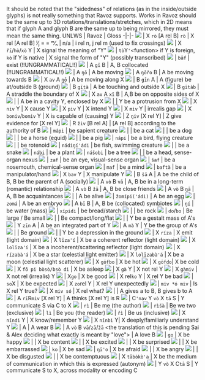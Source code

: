 It should be noted that the "sidedness" of relations (as in the inside/outside glyphs) is not really something that Ravoz supports. Works in Ravoz should be the same up to 3D rotations/translations/stretches, which in 2D means that if glyph A and glyph B are the same up to being mirrored, they must mean the same thing.
UNLWS | Ravoz | Gloss
-|-|-
![](https://docs.google.com/drawings/d/sFN_KPFLcZSW0WPVPSZAYUw/image?parent=e/2PACX-1vSj8D-SWskhAUDuhm6mIFehpJ7TQN4NVXFbi86GF1n2DoXg_ODN3jdLWyL_mPq23ukTEux1bhkyk44u&rev=1&drawingRevisionAccessToken=GfcE69JDkY4y6A&h=43&w=79&ac=1) | X `rò` \[A rel B\] `rò` | X rel \[A rel B\]
ⁱ⁄ⱼ = = ᵐ⁄ₙ | n/a | i rel n, j rel m (used to fix crossings)
![](https://docs.google.com/drawings/d/sLeOdQxVwKiHCOleDmjk48A/image?parent=e/2PACX-1vSj8D-SWskhAUDuhm6mIFehpJ7TQN4NVXFbi86GF1n2DoXg_ODN3jdLWyL_mPq23ukTEux1bhkyk44u&rev=1&drawingRevisionAccessToken=ueVIqiuD7d6isQ&h=20&w=79&ac=1) | X `řī`/`hò`/`xò` Y | X signal the meaning of "Y"
![](https://docs.google.com/drawings/d/sEp0jwTfB_MsxyfXbWg18tw/image?parent=e/2PACX-1vSj8D-SWskhAUDuhm6mIFehpJ7TQN4NVXFbi86GF1n2DoXg_ODN3jdLWyL_mPq23ukTEux1bhkyk44u&rev=1&drawingRevisionAccessToken=tnyoZBHXh1Id2g&h=29&w=108&ac=1) | `tò`Y`'`\<function\> if Y is foreign, `kò` if Y is native | X signal the form of "Y" (possibly transcribed)
![](https://docs.google.com/drawings/d/sqDSV_j94gVqAuIHpd87G7w/image?parent=e/2PACX-1vSj8D-SWskhAUDuhm6mIFehpJ7TQN4NVXFbi86GF1n2DoXg_ODN3jdLWyL_mPq23ukTEux1bhkyk44u&rev=1&drawingRevisionAccessToken=9mJrxAYpgR-5Cg&h=21&w=40&ac=1) | `bāf` | exist (!!UNGRAMMATICAL!!)
![](https://docs.google.com/drawings/d/sP4RUh-W0_ybn3I2B2yfrjw/image?parent=e/2PACX-1vSj8D-SWskhAUDuhm6mIFehpJ7TQN4NVXFbi86GF1n2DoXg_ODN3jdLWyL_mPq23ukTEux1bhkyk44u&rev=1&drawingRevisionAccessToken=LcheXRXytaApRg&h=24&w=89&ac=1) | A `gī` B | A, B collocated (!!UNGRAMMATICAL!!)
![](https://docs.google.com/drawings/d/s6y0Rg_Kj-LK5NCR9pOBnJA/image?parent=e/2PACX-1vSj8D-SWskhAUDuhm6mIFehpJ7TQN4NVXFbi86GF1n2DoXg_ODN3jdLWyL_mPq23ukTEux1bhkyk44u&rev=16&drawingRevisionAccessToken=qVqM3a2d0h8Nxg&h=20&w=41&ac=1) | A `ŋō` | A be moving
![](https://docs.google.com/drawings/d/s3hmxvuGTevGamXHxWkqP9g/image?parent=e/2PACX-1vSj8D-SWskhAUDuhm6mIFehpJ7TQN4NVXFbi86GF1n2DoXg_ODN3jdLWyL_mPq23ukTEux1bhkyk44u&rev=65&drawingRevisionAccessToken=NC8jptASo3x3UA&h=54&w=58&ac=1) | A `ŋōřo` B | A be moving towards B
![](https://docs.google.com/drawings/d/sP-ZaLEozRZp2wVQ-jf4I8w/image?parent=e/2PACX-1vSj8D-SWskhAUDuhm6mIFehpJ7TQN4NVXFbi86GF1n2DoXg_ODN3jdLWyL_mPq23ukTEux1bhkyk44u&rev=15&drawingRevisionAccessToken=nH0TDYHfJQ-i-w&h=68&w=58&ac=1) | X `av` A `ŋō` | A be moving along X
![](https://docs.google.com/drawings/d/sI5r_mIC6HPVzCx-Q9RLRow/image?parent=e/2PACX-1vSj8D-SWskhAUDuhm6mIFehpJ7TQN4NVXFbi86GF1n2DoXg_ODN3jdLWyL_mPq23ukTEux1bhkyk44u&rev=1&drawingRevisionAccessToken=i6QZu3GkHw21rQ&h=80&w=69&ac=1) | B `gīn` A | A (figure) be at/outside B (ground)
![](https://docs.google.com/drawings/d/sNMGFR7YX57FjhjIE8RqmoQ/image?parent=e/2PACX-1vSj8D-SWskhAUDuhm6mIFehpJ7TQN4NVXFbi86GF1n2DoXg_ODN3jdLWyL_mPq23ukTEux1bhkyk44u&rev=5&drawingRevisionAccessToken=HK9wH1mgzDIroA&h=61&w=58&ac=1) | B `gītà` | A be touching and outside X
![](https://docs.google.com/drawings/d/scuIUy8I76W79OiYLVWAufQ/image?parent=e/2PACX-1vSj8D-SWskhAUDuhm6mIFehpJ7TQN4NVXFbi86GF1n2DoXg_ODN3jdLWyL_mPq23ukTEux1bhkyk44u&rev=3&drawingRevisionAccessToken=hRmq1hkN88R4gQ&h=53&w=58&ac=1) | B `gītàb` | A straddle the boundary of X
![](https://docs.google.com/drawings/d/sjoA-zg1cN2HjJDSyHdOI8A/image?parent=e/2PACX-1vSj8D-SWskhAUDuhm6mIFehpJ7TQN4NVXFbi86GF1n2DoXg_ODN3jdLWyL_mPq23ukTEux1bhkyk44u&rev=10&drawingRevisionAccessToken=V6imh6z_iMbNAA&h=104&w=54&ac=1) | X `av` A `xī` B | A,B be on opposite sides of X
![](https://docs.google.com/drawings/d/scKI0RGyMIbg0mG9bIMCo7Q/image?parent=e/2PACX-1vSj8D-SWskhAUDuhm6mIFehpJ7TQN4NVXFbi86GF1n2DoXg_ODN3jdLWyL_mPq23ukTEux1bhkyk44u&rev=17&drawingRevisionAccessToken=EC8j6SIyLWvbkw&h=71&w=56&ac=1) | | A be in a cavity Y, enclosed by X
![](https://docs.google.com/drawings/d/szZSR621B1cRsh254ua-9VQ/image?parent=e/2PACX-1vSj8D-SWskhAUDuhm6mIFehpJ7TQN4NVXFbi86GF1n2DoXg_ODN3jdLWyL_mPq23ukTEux1bhkyk44u&rev=15&drawingRevisionAccessToken=5MYKtg-3Q-KElw&h=50&w=56&ac=1) | | Y be a protrusion from X
![](https://docs.google.com/drawings/d/sOWQ538rcoZHWFB_l7yKl0Q/image?parent=e/2PACX-1vSj8D-SWskhAUDuhm6mIFehpJ7TQN4NVXFbi86GF1n2DoXg_ODN3jdLWyL_mPq23ukTEux1bhkyk44u&rev=1&drawingRevisionAccessToken=zob4i82klWVKUw&h=78&w=29&ac=1) | X `niv` Y | X cause Y
![](https://docs.google.com/drawings/d/sFpAej5n9q291fQ5OsLGVFg/image?parent=e/2PACX-1vSj8D-SWskhAUDuhm6mIFehpJ7TQN4NVXFbi86GF1n2DoXg_ODN3jdLWyL_mPq23ukTEux1bhkyk44u&rev=1&drawingRevisionAccessToken=YOCqG-i4EkiMKg&h=85&w=17&ac=1) | X `piv` Y | X intend Y
![](https://docs.google.com/drawings/d/s8Q9uTdl0UrQJbCRcNxOzwA/image?parent=e/2PACX-1vSj8D-SWskhAUDuhm6mIFehpJ7TQN4NVXFbi86GF1n2DoXg_ODN3jdLWyL_mPq23ukTEux1bhkyk44u&rev=1&drawingRevisionAccessToken=2SCyiyOVBI5E0A&h=25&w=120&ac=1) | X `miv` Y | irrealis gap
![](https://docs.google.com/drawings/d/sOV8JjHmFGPR89lZ7wwzVFQ/image?parent=e/2PACX-1vSj8D-SWskhAUDuhm6mIFehpJ7TQN4NVXFbi86GF1n2DoXg_ODN3jdLWyL_mPq23ukTEux1bhkyk44u&rev=1&drawingRevisionAccessToken=U1dNbPEfa0enwQ&h=65&w=22&ac=1) | X `boniv`/`bomiv` Y | X is capable of (causing) Y
![](https://lh3.googleusercontent.com/SqdtFUsoMjrYBdiq3uQUtB40e950IykM_1z6tN4YEyBs3Nm7LB7snCwav44dBzBQCCAKGAfOHP4jQ27r0k_2A5UswmKmsRKwaZBI-LJJub-71BNXLKbGc4qHeB_XOGnS3SrLRV90kW57WyIvac30lqWOXiiOjUv-teo8aJpBFDjAqu_BWQ) | Z `ŋiv` \[X rel Y\] | Z give evidence for \[X rel Y\]
![](https://docs.google.com/drawings/d/sZSoe3ZNX69s3s84rQmxFqw/image?parent=e/2PACX-1vSj8D-SWskhAUDuhm6mIFehpJ7TQN4NVXFbi86GF1n2DoXg_ODN3jdLWyL_mPq23ukTEux1bhkyk44u&rev=69&drawingRevisionAccessToken=wOyKOwYI3E0U7A&h=55&w=89&ac=1) | R `živ` \[B rel A\] | \[A rel B\] according to the authority of B
![](https://docs.google.com/drawings/d/sgoSpMgRQBkapgtUO18zWxg/image?parent=e/2PACX-1vSj8D-SWskhAUDuhm6mIFehpJ7TQN4NVXFbi86GF1n2DoXg_ODN3jdLWyL_mPq23ukTEux1bhkyk44u&rev=1&drawingRevisionAccessToken=86zzjSCtmYPADQ&h=24&w=69&ac=1) | `mápi` | be sapient creature
![](https://docs.google.com/drawings/d/sH5dOX8G9gGDjg6nt-2DJkQ/image?parent=e/2PACX-1vSj8D-SWskhAUDuhm6mIFehpJ7TQN4NVXFbi86GF1n2DoXg_ODN3jdLWyL_mPq23ukTEux1bhkyk44u&rev=1&drawingRevisionAccessToken=iVtkR9Sq-9yTPw&h=46&w=67&ac=1) | | be a cat
![](https://docs.google.com/drawings/d/swvcxVAw1BwrXZs9JlPEbxQ/image?parent=e/2PACX-1vSj8D-SWskhAUDuhm6mIFehpJ7TQN4NVXFbi86GF1n2DoXg_ODN3jdLWyL_mPq23ukTEux1bhkyk44u&rev=1&drawingRevisionAccessToken=jZvTLqkbhRWeKQ&h=41&w=67&ac=1) | | be a dog
![](https://docs.google.com/drawings/d/srASvTY5AdOHcVXqyTeAWtQ/image?parent=e/2PACX-1vSj8D-SWskhAUDuhm6mIFehpJ7TQN4NVXFbi86GF1n2DoXg_ODN3jdLWyL_mPq23ukTEux1bhkyk44u&rev=15&drawingRevisionAccessToken=0NdJkimSbVnNCw&h=33&w=70&ac=1) | | be a horse (equid)
![](https://docs.google.com/drawings/d/s3QhyCgRalfImXLA-qPVECw/image?parent=e/2PACX-1vSj8D-SWskhAUDuhm6mIFehpJ7TQN4NVXFbi86GF1n2DoXg_ODN3jdLWyL_mPq23ukTEux1bhkyk44u&rev=1&drawingRevisionAccessToken=iOI_ligNKtVQhA&h=36&w=70&ac=1) | | be a pig
![](https://docs.google.com/drawings/d/sjYKkK-yqN4JoMRJ-67pang/image?parent=e/2PACX-1vSj8D-SWskhAUDuhm6mIFehpJ7TQN4NVXFbi86GF1n2DoXg_ODN3jdLWyL_mPq23ukTEux1bhkyk44u&rev=1&drawingRevisionAccessToken=PuynOxej7OGF_Q&h=28&w=56&ac=1) | `nápi` | be a bird, flying creature
![](https://docs.google.com/drawings/d/siKFYYEheaxFBeU3S9R1Njg/image?parent=e/2PACX-1vSj8D-SWskhAUDuhm6mIFehpJ7TQN4NVXFbi86GF1n2DoXg_ODN3jdLWyL_mPq23ukTEux1bhkyk44u&rev=1&drawingRevisionAccessToken=lskT9NCBJkG7qw&h=25&w=56&ac=1) | | be rotenoid
![](https://docs.google.com/drawings/d/sAT4Tfn3tP68ODL8TewsAJA/image?parent=e/2PACX-1vSj8D-SWskhAUDuhm6mIFehpJ7TQN4NVXFbi86GF1n2DoXg_ODN3jdLWyL_mPq23ukTEux1bhkyk44u&rev=1&drawingRevisionAccessToken=AoWAp0AQBI6h6w&h=35&w=50&ac=1) | `nádiŋí'ádi` | be fish, swimming creature
![](https://docs.google.com/drawings/d/sW_zPkgkiEMuexKtjXCVzzQ/image?parent=e/2PACX-1vSj8D-SWskhAUDuhm6mIFehpJ7TQN4NVXFbi86GF1n2DoXg_ODN3jdLWyL_mPq23ukTEux1bhkyk44u&rev=1&drawingRevisionAccessToken=LBbx__Vcw1jHMg&h=35&w=65&ac=1) | | be a snake
![](https://docs.google.com/drawings/d/ssJmVVwDlKy45h93ek0_QTg/image?parent=e/2PACX-1vSj8D-SWskhAUDuhm6mIFehpJ7TQN4NVXFbi86GF1n2DoXg_ODN3jdLWyL_mPq23ukTEux1bhkyk44u&rev=4&drawingRevisionAccessToken=ThNF08Vgzy6VTQ&h=63&w=23&ac=1) | `nábi` | be a plant
![](https://docs.google.com/drawings/d/sij4RovKQDC9hyE2EOLHl5A/image?parent=e/2PACX-1vSj8D-SWskhAUDuhm6mIFehpJ7TQN4NVXFbi86GF1n2DoXg_ODN3jdLWyL_mPq23ukTEux1bhkyk44u&rev=1&drawingRevisionAccessToken=w7Q0bH2e2KVlHA&h=63&w=19&ac=1) | `nášobi` | be a tree
![](https://docs.google.com/drawings/d/sed98sN0zMjwS7MlYAeFcLw/image?parent=e/2PACX-1vSj8D-SWskhAUDuhm6mIFehpJ7TQN4NVXFbi86GF1n2DoXg_ODN3jdLWyL_mPq23ukTEux1bhkyk44u&rev=1&drawingRevisionAccessToken=fQTWLg-0JIGrNQ&h=24&w=42&ac=1) | | be a head, sense-organ nexus
![](https://docs.google.com/drawings/d/scQwWBNDKMvnMkzn0OPSXYQ/image?parent=e/2PACX-1vSj8D-SWskhAUDuhm6mIFehpJ7TQN4NVXFbi86GF1n2DoXg_ODN3jdLWyL_mPq23ukTEux1bhkyk44u&rev=1&drawingRevisionAccessToken=nwUUIt_tbq2_aQ&h=24&w=42&ac=1) | `zaf` | be an eye, visual-sense organ
![](https://docs.google.com/drawings/d/sR5gofUeF7W7Ja_D8EmDTBg/image?parent=e/2PACX-1vSj8D-SWskhAUDuhm6mIFehpJ7TQN4NVXFbi86GF1n2DoXg_ODN3jdLWyL_mPq23ukTEux1bhkyk44u&rev=1&drawingRevisionAccessToken=No4x01mEKtsG9g&h=25&w=42&ac=1) | `šaf` | be a nosemouth, chemical-sense organ
![](https://docs.google.com/drawings/d/srN6zcy2wMU3342vS4LOs-w/image?parent=e/2PACX-1vSj8D-SWskhAUDuhm6mIFehpJ7TQN4NVXFbi86GF1n2DoXg_ODN3jdLWyL_mPq23ukTEux1bhkyk44u&rev=1&drawingRevisionAccessToken=efb7qK8PCGW0uQ&h=24&w=42&ac=1) | `maf` | be a mind
![](https://docs.google.com/drawings/d/sDnKBBW_myiyUIPju5RloDA/image?parent=e/2PACX-1vSj8D-SWskhAUDuhm6mIFehpJ7TQN4NVXFbi86GF1n2DoXg_ODN3jdLWyL_mPq23ukTEux1bhkyk44u&rev=1&drawingRevisionAccessToken=4P1soXeBhmGu0g&h=42&w=35&ac=1) | `baftà` | be a manipulator/hand
![](https://docs.google.com/drawings/d/s75aoEVuG-6pyfm1DdzgkLg/image?parent=e/2PACX-1vSj8D-SWskhAUDuhm6mIFehpJ7TQN4NVXFbi86GF1n2DoXg_ODN3jdLWyL_mPq23ukTEux1bhkyk44u&rev=1&drawingRevisionAccessToken=xwrvzt6GzAzdew&h=81&w=66&ac=1) | X `bav` Y | X manipulate Y
![](https://docs.google.com/drawings/d/s_d-ch-CVYuW-eICqLNlzMw/image?parent=e/2PACX-1vSj8D-SWskhAUDuhm6mIFehpJ7TQN4NVXFbi86GF1n2DoXg_ODN3jdLWyL_mPq23ukTEux1bhkyk44u&rev=1&drawingRevisionAccessToken=oxZmTjHuAyofpA&h=54&w=44&ac=1) | B `šā` A | A be the child of B, B be the parent of A (socially)
![](https://docs.google.com/drawings/d/sx8YZoACe2F5Ee7rlbfOQTw/image?parent=e/2PACX-1vSj8D-SWskhAUDuhm6mIFehpJ7TQN4NVXFbi86GF1n2DoXg_ODN3jdLWyL_mPq23ukTEux1bhkyk44u&rev=1&drawingRevisionAccessToken=47G3dEICVW1Z3Q&h=32&w=88&ac=1) | A `vò` B `vā` | A, B be in a long-term (romantic) relationship
![](https://docs.google.com/drawings/d/slnLJpVst9FuF1yV_GJiZYg/image?parent=e/2PACX-1vSj8D-SWskhAUDuhm6mIFehpJ7TQN4NVXFbi86GF1n2DoXg_ODN3jdLWyL_mPq23ukTEux1bhkyk44u&rev=1&drawingRevisionAccessToken=hgoY9K7Y0dsOtg&h=59&w=109&ac=1) | A `vò` B `žā` | A, B be close friends
![](https://docs.google.com/drawings/d/shwiszuXFGd_qcx7uaz4cPQ/image?parent=e/2PACX-1vSj8D-SWskhAUDuhm6mIFehpJ7TQN4NVXFbi86GF1n2DoXg_ODN3jdLWyL_mPq23ukTEux1bhkyk44u&rev=1&drawingRevisionAccessToken=nZ3lwkR_UV50Qw&h=58&w=108&ac=1) | A `vò` B `ŋā` | A, B be acquaintances
![](https://docs.google.com/drawings/d/sumaxT3ta0k56RcN_qtcs3w/image?parent=e/2PACX-1vSj8D-SWskhAUDuhm6mIFehpJ7TQN4NVXFbi86GF1n2DoXg_ODN3jdLWyL_mPq23ukTEux1bhkyk44u&rev=1&drawingRevisionAccessToken=L_zv0y98wde_Bw&h=24&w=55&ac=1) | | A be alive
![](https://docs.google.com/drawings/d/sxGy4WDOUaYUUfvUF1YOCyg/image?parent=e/2PACX-1vSj8D-SWskhAUDuhm6mIFehpJ7TQN4NVXFbi86GF1n2DoXg_ODN3jdLWyL_mPq23ukTEux1bhkyk44u&rev=305&drawingRevisionAccessToken=Ci7ojbkJQIvo7g&h=27&w=41&ac=1) | `žomípi('ádi)` | A be an egg
![](https://docs.google.com/drawings/d/sHVC_qe1xxtYn12UmqCBHug/image?parent=e/2PACX-1vSj8D-SWskhAUDuhm6mIFehpJ7TQN4NVXFbi86GF1n2DoXg_ODN3jdLWyL_mPq23ukTEux1bhkyk44u&rev=314&drawingRevisionAccessToken=e6dctHRLCcfdtQ&h=37&w=43&ac=1) | `zomá` | A be an embryo
![](https://docs.google.com/drawings/d/se_PS2r2zFWTUgKavTymmQg/image?parent=e/2PACX-1vSj8D-SWskhAUDuhm6mIFehpJ7TQN4NVXFbi86GF1n2DoXg_ODN3jdLWyL_mPq23ukTEux1bhkyk44u&rev=1&drawingRevisionAccessToken=VK1uIMazF1747A&h=24&w=89&ac=1) | A `bī` B | A, B be (collocated) symbiotes
![](https://docs.google.com/drawings/d/saetTNkMafkQrrkYasHLSeA/image?parent=e/2PACX-1vSj8D-SWskhAUDuhm6mIFehpJ7TQN4NVXFbi86GF1n2DoXg_ODN3jdLWyL_mPq23ukTEux1bhkyk44u&rev=1&drawingRevisionAccessToken=oBinv7F7eZbYRA&h=26&w=52&ac=1) | `ŋí` | be water (mass)
![](https://docs.google.com/drawings/d/sRV1g9C4_HjineeiUtBXooA/image?parent=e/2PACX-1vSj8D-SWskhAUDuhm6mIFehpJ7TQN4NVXFbi86GF1n2DoXg_ODN3jdLWyL_mPq23ukTEux1bhkyk44u&rev=1&drawingRevisionAccessToken=RpTTkO4Pp5zKHg&h=48&w=33&ac=1) | `xípidi` | be bread/starch
![](https://docs.google.com/drawings/d/sSBBREkEM9wyYhr3ONXtsFA/image?parent=e/2PACX-1vSj8D-SWskhAUDuhm6mIFehpJ7TQN4NVXFbi86GF1n2DoXg_ODN3jdLWyL_mPq23ukTEux1bhkyk44u&rev=1&drawingRevisionAccessToken=nqAkp4BHJXgg0g&h=30&w=53&ac=1) | | be rock
![](https://docs.google.com/drawings/d/sLPjj4bbxHxnJcQcLgpDemA/image?parent=e/2PACX-1vSj8D-SWskhAUDuhm6mIFehpJ7TQN4NVXFbi86GF1n2DoXg_ODN3jdLWyL_mPq23ukTEux1bhkyk44u&rev=1&drawingRevisionAccessToken=TGJiey4Ew7ENsA&h=41&w=73&ac=1) | `do`/`bo` | Be large / Be small
![](https://docs.google.com/drawings/d/sUxIzeqlWbBkMwnomYnhUBQ/image?parent=e/2PACX-1vSj8D-SWskhAUDuhm6mIFehpJ7TQN4NVXFbi86GF1n2DoXg_ODN3jdLWyL_mPq23ukTEux1bhkyk44u&rev=1&drawingRevisionAccessToken=258AAn2T_A84cQ&h=133&w=37&ac=1) | | Be compact/long/flat
![](https://docs.google.com/drawings/d/sA4lWOOe-g3nUXLfKkirC2g/image?parent=e/2PACX-1vSj8D-SWskhAUDuhm6mIFehpJ7TQN4NVXFbi86GF1n2DoXg_ODN3jdLWyL_mPq23ukTEux1bhkyk44u&rev=1&drawingRevisionAccessToken=SGjdeIPTcmvSeg&h=31&w=74&ac=1) | | Y be a gestalt mass of A's
![](https://docs.google.com/drawings/d/sZRPJSMG0ujy-IKlMQB0eUw/image?parent=e/2PACX-1vSj8D-SWskhAUDuhm6mIFehpJ7TQN4NVXFbi86GF1n2DoXg_ODN3jdLWyL_mPq23ukTEux1bhkyk44u&rev=1&drawingRevisionAccessToken=43NuwZK2GE0BqQ&h=26&w=85&ac=1) | Y `zīn` A | A be an integrated part of Y
![](https://docs.google.com/drawings/d/sBnEmMYxUvYPwD7o_I2zSeg/image?parent=e/2PACX-1vSj8D-SWskhAUDuhm6mIFehpJ7TQN4NVXFbi86GF1n2DoXg_ODN3jdLWyL_mPq23ukTEux1bhkyk44u&rev=1&drawingRevisionAccessToken=v2WpzGjZexHD1g&h=34&w=85&ac=1) | A `mà` Y | Y be the group of A's
![](https://docs.google.com/drawings/d/s8-jsZKwKuCkfMKMToQauGg/image?parent=e/2PACX-1vSj8D-SWskhAUDuhm6mIFehpJ7TQN4NVXFbi86GF1n2DoXg_ODN3jdLWyL_mPq23ukTEux1bhkyk44u&rev=1&drawingRevisionAccessToken=QDLxFk1SslDjjg&h=28&w=52&ac=1) | | Be ground
![](https://docs.google.com/drawings/d/stXOdzKe45kmgj1MdpIl4MQ/image?parent=e/2PACX-1vSj8D-SWskhAUDuhm6mIFehpJ7TQN4NVXFbi86GF1n2DoXg_ODN3jdLWyL_mPq23ukTEux1bhkyk44u&rev=1&drawingRevisionAccessToken=XGGiihoK5x4fJQ&h=59&w=42&ac=1) | | Y be a depression in the ground
![](https://docs.google.com/drawings/d/sUDcUM0WVd3o2xo2jfWhGSg/image?parent=e/2PACX-1vSj8D-SWskhAUDuhm6mIFehpJ7TQN4NVXFbi86GF1n2DoXg_ODN3jdLWyL_mPq23ukTEux1bhkyk44u&rev=1&drawingRevisionAccessToken=igWbzZLzVRTS7Q&h=54&w=25&ac=1) | X `ríza` | X emit (light domain)
![](https://docs.google.com/drawings/d/s42x-d5JS19YfsJ-FeSTSTQ/image?parent=e/2PACX-1vSj8D-SWskhAUDuhm6mIFehpJ7TQN4NVXFbi86GF1n2DoXg_ODN3jdLWyL_mPq23ukTEux1bhkyk44u&rev=7&drawingRevisionAccessToken=ukQPg3tJh-oGEA&h=54&w=25&ac=1) | X `līza'í` | X be a coherent reflector (light domain)
![](https://docs.google.com/drawings/d/st21OXXqk36-DaMJUI31wSA/image?parent=e/2PACX-1vSj8D-SWskhAUDuhm6mIFehpJ7TQN4NVXFbi86GF1n2DoXg_ODN3jdLWyL_mPq23ukTEux1bhkyk44u&rev=1&drawingRevisionAccessToken=nkf9R-_eOIU-Mw&h=60&w=25&ac=1) | X `lolīza'í` | X be a incoherent/scattering reflector (light domain)
![](https://docs.google.com/drawings/d/sIcbfPzoe2Rp2QZtFAzaXUw/image?parent=e/2PACX-1vSj8D-SWskhAUDuhm6mIFehpJ7TQN4NVXFbi86GF1n2DoXg_ODN3jdLWyL_mPq23ukTEux1bhkyk44u&rev=1&drawingRevisionAccessToken=NVY58RjJbp9kDw&h=61&w=47&ac=1) | X `rízabà'á` | X be a star (celestial light emitter)
![](https://docs.google.com/drawings/d/s06vob4QHb1tX5HT5Q5pMrw/image?parent=e/2PACX-1vSj8D-SWskhAUDuhm6mIFehpJ7TQN4NVXFbi86GF1n2DoXg_ODN3jdLWyL_mPq23ukTEux1bhkyk44u&rev=174&drawingRevisionAccessToken=kisjGAQZOwSSHg&h=69&w=47&ac=1) | X `lolīzabà'á` | X be a moon (celestial light scatterer)
![](https://docs.google.com/drawings/d/sYhRsIgl4xtZQU7wEbgYwBQ/image?parent=e/2PACX-1vSj8D-SWskhAUDuhm6mIFehpJ7TQN4NVXFbi86GF1n2DoXg_ODN3jdLWyL_mPq23ukTEux1bhkyk44u&rev=1&drawingRevisionAccessToken=XFgFiuZb88YJTw&h=61&w=30&ac=1) | X `gōfbo` | X be hot
![](https://docs.google.com/drawings/d/sDJwikEzuljdpYDl4biMz7g/image?parent=e/2PACX-1vSj8D-SWskhAUDuhm6mIFehpJ7TQN4NVXFbi86GF1n2DoXg_ODN3jdLWyL_mPq23ukTEux1bhkyk44u&rev=1&drawingRevisionAccessToken=-0ckRhGthsnGaw&h=62&w=44&ac=1) | X `gōfdo`| X be cold
![](https://docs.google.com/drawings/d/sgAj6oNEMIHQmXVPyQ-a-Yg/image?parent=e/2PACX-1vSj8D-SWskhAUDuhm6mIFehpJ7TQN4NVXFbi86GF1n2DoXg_ODN3jdLWyL_mPq23ukTEux1bhkyk44u&rev=1&drawingRevisionAccessToken=eS-3xQfpBhC_DQ&h=88&w=65&ac=1) | X `fō pi bòsò/bsò di` | X be asleep
![](https://docs.google.com/drawings/d/sjq4eCpEmYXsf5jpQPcNRxg/image?parent=e/2PACX-1vSj8D-SWskhAUDuhm6mIFehpJ7TQN4NVXFbi86GF1n2DoXg_ODN3jdLWyL_mPq23ukTEux1bhkyk44u&rev=1&drawingRevisionAccessToken=NnfJU_-FWxcFAw&h=22&w=87&ac=1) | X `gà` Y | X not rel Y
![](https://docs.google.com/drawings/d/seLlJ0FdTOK4K_K_EnDPMaA/image?parent=e/2PACX-1vSj8D-SWskhAUDuhm6mIFehpJ7TQN4NVXFbi86GF1n2DoXg_ODN3jdLWyL_mPq23ukTEux1bhkyk44u&rev=1&drawingRevisionAccessToken=QHbUnc6gbqRdoQ&h=20&w=86&ac=1) | X `gàmiv` | X not rel (irrealis) Y
![](https://docs.google.com/drawings/d/s30hd76nAZ5k_3e-Ippfo3w/image?parent=e/2PACX-1vSj8D-SWskhAUDuhm6mIFehpJ7TQN4NVXFbi86GF1n2DoXg_ODN3jdLWyL_mPq23ukTEux1bhkyk44u&rev=1&drawingRevisionAccessToken=U2JZWj4aFmi9oA&h=49&w=39&ac=1) | X`go` | X be good
![](https://docs.google.com/drawings/d/shTal7uYGsTcn4StTpnDz8A/image?parent=e/2PACX-1vSj8D-SWskhAUDuhm6mIFehpJ7TQN4NVXFbi86GF1n2DoXg_ODN3jdLWyL_mPq23ukTEux1bhkyk44u&rev=1&drawingRevisionAccessToken=xNmO355YDaCO6Q&h=23&w=71&ac=1) | X rel`ko` Y | X rel Y be bad
![](https://docs.google.com/drawings/d/s-SiigLojs119UcBMSCq9eg/image?parent=e/2PACX-1vSj8D-SWskhAUDuhm6mIFehpJ7TQN4NVXFbi86GF1n2DoXg_ODN3jdLWyL_mPq23ukTEux1bhkyk44u&rev=1&drawingRevisionAccessToken=hDpHgDhdOpifkQ&h=47&w=29&ac=1) | `so`X | X be expected
![](https://docs.google.com/drawings/d/sAAflXVYbeKSgJtq1UnXQIw/image?parent=e/2PACX-1vSj8D-SWskhAUDuhm6mIFehpJ7TQN4NVXFbi86GF1n2DoXg_ODN3jdLWyL_mPq23ukTEux1bhkyk44u&rev=1&drawingRevisionAccessToken=V0NUgL5zXO9QBQ&h=29&w=71&ac=1) | X `zo`rel Y | X rel Y unexpectedly
![](https://docs.google.com/drawings/d/sSKIQnFBe6ywk7xGOt4laYw/image?parent=e/2PACX-1vSj8D-SWskhAUDuhm6mIFehpJ7TQN4NVXFbi86GF1n2DoXg_ODN3jdLWyL_mPq23ukTEux1bhkyk44u&rev=1&drawingRevisionAccessToken=HqanvG_W1ZvF7A&h=15&w=88&ac=1) | `miv *ó miv` | Is X rel Y true?
![](https://docs.google.com/drawings/d/skOChKEq2yWcxxPSqgVGxHQ/image?parent=e/2PACX-1vSj8D-SWskhAUDuhm6mIFehpJ7TQN4NVXFbi86GF1n2DoXg_ODN3jdLWyL_mPq23ukTEux1bhkyk44u&rev=1&drawingRevisionAccessToken=-Y3W02M15pcLWg&h=14&w=43&ac=1) | X `miv só` | X rel what?
![](https://docs.google.com/drawings/d/sH32X-F2ZCVqO99e2efa8BA/image?parent=e/2PACX-1vSj8D-SWskhAUDuhm6mIFehpJ7TQN4NVXFbi86GF1n2DoXg_ODN3jdLWyL_mPq23ukTEux1bhkyk44u&rev=215&drawingRevisionAccessToken=msGZWKLRTOmVlg&h=102&w=59&ac=1) | | A gives a to B, B gives b to A
![](https://docs.google.com/drawings/d/s0lGF45Cg3CmM3b4oS0UcLA/image?parent=e/2PACX-1vSj8D-SWskhAUDuhm6mIFehpJ7TQN4NVXFbi86GF1n2DoXg_ODN3jdLWyL_mPq23ukTEux1bhkyk44u&rev=1&drawingRevisionAccessToken=io-h_PryvS_gtw&h=67&w=77&ac=1) | A `rī`R`miv` \[X rel Y\] | A thinks \[X rel Y\] is R
![](https://docs.google.com/drawings/d/spk7FAvETJ0nbV5opqKUPlg/image?parent=e/2PACX-1vSj8D-SWskhAUDuhm6mIFehpJ7TQN4NVXFbi86GF1n2DoXg_ODN3jdLWyL_mPq23ukTEux1bhkyk44u&rev=1&drawingRevisionAccessToken=NglF16h_4NQbGQ&h=71&w=100&ac=1) | C`'nav` Y `vò` X `tā` S | Y communicate S via C to X
![](https://docs.google.com/drawings/d/sOq345pQdTNd2zCwSAPNxGQ/image?parent=e/2PACX-1vSj8D-SWskhAUDuhm6mIFehpJ7TQN4NVXFbi86GF1n2DoXg_ODN3jdLWyL_mPq23ukTEux1bhkyk44u&rev=1&drawingRevisionAccessToken=LdqGlBJ8f6qDQA&h=32&w=75&ac=1) | `rì` | Be me (the author)
![](https://docs.google.com/drawings/d/swB0uiEKC9pHj5J5nSSA-jQ/image?parent=e/2PACX-1vSj8D-SWskhAUDuhm6mIFehpJ7TQN4NVXFbi86GF1n2DoXg_ODN3jdLWyL_mPq23ukTEux1bhkyk44u&rev=1&drawingRevisionAccessToken=XceI4EDSZIrlDA&h=27&w=50&ac=1) | `rìšà` | Be we two (exclusive)
![](https://docs.google.com/drawings/d/sDbXfkMpo_KkeDaD3bwJeFA/image?parent=e/2PACX-1vSj8D-SWskhAUDuhm6mIFehpJ7TQN4NVXFbi86GF1n2DoXg_ODN3jdLWyL_mPq23ukTEux1bhkyk44u&rev=1&drawingRevisionAccessToken=O4576dqt41TlpQ&h=32&w=79&ac=1) | `lì` | Be you (the reader)
![](https://docs.google.com/drawings/d/s6gyKoYiCMRCBJ6nt1DjHVQ/image?parent=e/2PACX-1vSj8D-SWskhAUDuhm6mIFehpJ7TQN4NVXFbi86GF1n2DoXg_ODN3jdLWyL_mPq23ukTEux1bhkyk44u&rev=1&drawingRevisionAccessToken=5OcRiCVvbna08w&h=34&w=86&ac=1) | `řì` | Be us (inclusive)
![](https://docs.google.com/drawings/d/sWfIwoQEIJ_8euPHgCzsDMQ/image?parent=e/2PACX-1vSj8D-SWskhAUDuhm6mIFehpJ7TQN4NVXFbi86GF1n2DoXg_ODN3jdLWyL_mPq23ukTEux1bhkyk44u&rev=1&drawingRevisionAccessToken=7dAoDhJ3byo5cQ&h=31&w=81&ac=1) | X `nīndi` Y | X know/remember Y
![](https://docs.google.com/drawings/d/sFTpOviAppclJKlDib9KEww/image?parent=e/2PACX-1vSj8D-SWskhAUDuhm6mIFehpJ7TQN4NVXFbi86GF1n2DoXg_ODN3jdLWyL_mPq23ukTEux1bhkyk44u&rev=1&drawingRevisionAccessToken=agP6rk95T5RQWw&h=113&w=28&ac=1) | X `nīnbi` Y| X deeply/familiarly understand Y
![](https://docs.google.com/drawings/d/s4rnDvzRw9r4jfcJSribZFQ/image?parent=e/2PACX-1vSj8D-SWskhAUDuhm6mIFehpJ7TQN4NVXFbi86GF1n2DoXg_ODN3jdLWyL_mPq23ukTEux1bhkyk44u&rev=1&drawingRevisionAccessToken=dYkydQAr4mzYTw&h=112&w=93&ac=1) | A | A wear B
![](https://docs.google.com/drawings/d/sOyaCLhsJS8ut4AxRmVPpwQ/image?parent=e/2PACX-1vSj8D-SWskhAUDuhm6mIFehpJ7TQN4NVXFbi86GF1n2DoXg_ODN3jdLWyL_mPq23ukTEux1bhkyk44u&rev=1&drawingRevisionAccessToken=IDdQDlbs5baiFQ&h=63&w=75&ac=1) | A `vò` B `vā`/`zā`/`žā` \<the translation of this is pending Sai & Alex deciding what exactly is meant by "love"\> | A love B
![](https://docs.google.com/drawings/d/sLV6XfGlm5WhCSuIn9WklrA/image?parent=e/2PACX-1vSj8D-SWskhAUDuhm6mIFehpJ7TQN4NVXFbi86GF1n2DoXg_ODN3jdLWyL_mPq23ukTEux1bhkyk44u&rev=1&drawingRevisionAccessToken=M5ZtdUqEb-o65Q&h=49&w=32&ac=1) | `go` | X be happy
![](https://docs.google.com/drawings/d/sQdReFqO-H25LafeNaEGAmQ/image?parent=e/2PACX-1vSj8D-SWskhAUDuhm6mIFehpJ7TQN4NVXFbi86GF1n2DoXg_ODN3jdLWyL_mPq23ukTEux1bhkyk44u&rev=1&drawingRevisionAccessToken=ARHOBMpypmHrNQ&h=49&w=29&ac=1) | | X be content
![](https://docs.google.com/drawings/d/s_5lDCFBpxH7Jcein3JbFEw/image?parent=e/2PACX-1vSj8D-SWskhAUDuhm6mIFehpJ7TQN4NVXFbi86GF1n2DoXg_ODN3jdLWyL_mPq23ukTEux1bhkyk44u&rev=87&drawingRevisionAccessToken=HXoqr_5Ow3mGZA&h=54&w=29&ac=1) | | X be excited
![](https://docs.google.com/drawings/d/sbKgfb8TNFK2tQ4n17CJhuA/image?parent=e/2PACX-1vSj8D-SWskhAUDuhm6mIFehpJ7TQN4NVXFbi86GF1n2DoXg_ODN3jdLWyL_mPq23ukTEux1bhkyk44u&rev=65&drawingRevisionAccessToken=lpgbWkflCtufBQ&h=54&w=29&ac=1) | | X be surprised
![](https://docs.google.com/drawings/d/s8ynK2BWPnwtldeg6D2PI7g/image?parent=e/2PACX-1vSj8D-SWskhAUDuhm6mIFehpJ7TQN4NVXFbi86GF1n2DoXg_ODN3jdLWyL_mPq23ukTEux1bhkyk44u&rev=37&drawingRevisionAccessToken=CaXRzpuWWN5vLg&h=43&w=29&ac=1) | | X be embarrassed
![](https://docs.google.com/drawings/d/sSUB8_4FBK-eBwYA0vLQ4VA/image?parent=e/2PACX-1vSj8D-SWskhAUDuhm6mIFehpJ7TQN4NVXFbi86GF1n2DoXg_ODN3jdLWyL_mPq23ukTEux1bhkyk44u&rev=1&drawingRevisionAccessToken=SZXubJnmyU8Uvw&h=48&w=32&ac=1) | `ko` | X be sad
![](https://docs.google.com/drawings/d/sVx1nNajlOJMvQ_CgSoR77g/image?parent=e/2PACX-1vSj8D-SWskhAUDuhm6mIFehpJ7TQN4NVXFbi86GF1n2DoXg_ODN3jdLWyL_mPq23ukTEux1bhkyk44u&rev=41&drawingRevisionAccessToken=9icDIwdGt8Kqxg&h=51&w=29&ac=1) | `ŋī'o` | X be afraid
![](https://docs.google.com/drawings/d/srrFkY-4UyL3sMa3a3vN6iA/image?parent=e/2PACX-1vSj8D-SWskhAUDuhm6mIFehpJ7TQN4NVXFbi86GF1n2DoXg_ODN3jdLWyL_mPq23ukTEux1bhkyk44u&rev=9&drawingRevisionAccessToken=ObMIBSdHV93DMQ&h=51&w=29&ac=1) | | X be angry
![](https://docs.google.com/drawings/d/s5vYjDv7Ac3Q8Ku2r8Ve4kg/image?parent=e/2PACX-1vSj8D-SWskhAUDuhm6mIFehpJ7TQN4NVXFbi86GF1n2DoXg_ODN3jdLWyL_mPq23ukTEux1bhkyk44u&rev=71&drawingRevisionAccessToken=TYaPf15hLZquQA&h=41&w=32&ac=1) | | X be disgusted
![](https://docs.google.com/drawings/d/s_sLRyFLA_aoNs7jX_Sc9tQ/image?parent=e/2PACX-1vSj8D-SWskhAUDuhm6mIFehpJ7TQN4NVXFbi86GF1n2DoXg_ODN3jdLWyL_mPq23ukTEux1bhkyk44u&rev=29&drawingRevisionAccessToken=yupInc0JrLD7qA&h=47&w=32&ac=1) | | X be contemptuous
![](https://docs.google.com/drawings/d/sJzMplJb2cL4xXvhCMsTMgg/image?parent=e/2PACX-1vSj8D-SWskhAUDuhm6mIFehpJ7TQN4NVXFbi86GF1n2DoXg_ODN3jdLWyL_mPq23ukTEux1bhkyk44u&rev=4&drawingRevisionAccessToken=-0BMHfZ1Mk6fYw&h=49&w=62&ac=1) | X `tābòkò'a` | X be the medium of communication in which this is expressed (autonym)
![](https://docs.google.com/drawings/d/spk7FAvETJ0nbV5opqKUPlg/image?parent=e/2PACX-1vSj8D-SWskhAUDuhm6mIFehpJ7TQN4NVXFbi86GF1n2DoXg_ODN3jdLWyL_mPq23ukTEux1bhkyk44u&rev=3&drawingRevisionAccessToken=-HbLOA4iYPRerQ&h=71&w=100&ac=1) | Y `vò` X C`tā` S | Y communicate S to X, across modality or encoding C
